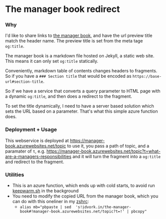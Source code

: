 
# The manager book redirect

### Why

I'd like to share links to [the manager book](https://idvork.in/the-manager-book), and have the url preview title match the header name.  The preview title is set from the meta tage `og:title`.

The manager book is a markdown file hosted on Jekyll, a static web site. This means it can only set `og:title` statically.

Conveniently, markdown table of contents changes headers to fragments. So if you have a `### Section title` that would be encoded as `https://base-url#section-title`.

So if we have a service that converts a query parameter to  HTML page with a dynamic `og:title`, and then does a redirect to the fragment.

To set the title dynamically, I need to have a server based solution which sets the URL based on a parameter. That's what this simple azure function does.

###  Deployment  + Usage

This webservice is deployed at https://manager-book.azurewebsites.net/topic to use it, you pass a path of topic, and a paramater of `t`, e.g.  https://manager-book.azurewebsites.net/topic?t=what-are-a-managers-responsibilities and it will turn the fragment into a `og:title` and redirect to the fragment.

### Utilities

* This is an azure function, which ends up with cold starts, to avoid run [keepwarm.sh](https://github.com/idvorkin/manager-book-redirect/blob/master/keepwarm.sh) in the background
* You need to modify the copied URL from the manager book, which you can do with this oneliner in my [zshrc](https://github.com/idvorkin/Settings/commit/239ba34ccf0ca79c2e6e7c961ca94ebaa9972fbb):
    * `alias mb="pbpaste | sed  's!idvork.in/the-manager-book#!manager-book.azurewebsites.net/topic?t=!' | pbcopy"`



